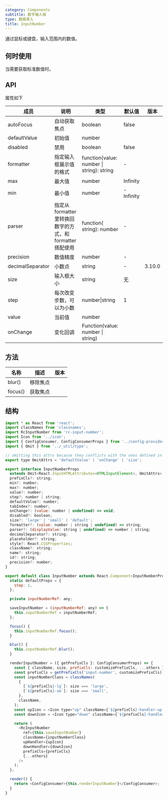 ```yaml
---
category: Components
subtitle: 数字输入框
type: 数据录入
title: InputNumber
---
```


通过鼠标或键盘，输入范围内的数值。

## 何时使用

当需要获取标准数值时。

## API

属性如下

| 成员             | 说明                                                       | 类型                                      | 默认值    | 版本   |
| ---------------- | ---------------------------------------------------------- | ----------------------------------------- | --------- | ------ |
| autoFocus        | 自动获取焦点                                               | boolean                                   | false     |        |
| defaultValue     | 初始值                                                     | number                                    |           |        |
| disabled         | 禁用                                                       | boolean                                   | false     |        |
| formatter        | 指定输入框展示值的格式                                     | function(value: number \| string): string | -         |        |
| max              | 最大值                                                     | number                                    | Infinity  |        |
| min              | 最小值                                                     | number                                    | -Infinity |        |
| parser           | 指定从 formatter 里转换回数字的方式，和 formatter 搭配使用 | function( string): number                 | -         |        |
| precision        | 数值精度                                                   | number                                    | -         |        |
| decimalSeparator | 小数点                                                     | string                                    | -         | 3.10.0 |
| size             | 输入框大小                                                 | string                                    | 无        |        |
| step             | 每次改变步数，可以为小数                                   | number\|string                            | 1         |        |
| value            | 当前值                                                     | number                                    |           |        |
| onChange         | 变化回调                                                   | Function(value: number \| string)         |           |        |

## 方法

| 名称    | 描述     | 版本 |
| ------- | -------- | ---- |
| blur()  | 移除焦点 |      |
| focus() | 获取焦点 |      |

## 结构

```js
import * as React from 'react';
import classNames from 'classnames';
import RcInputNumber from 'rc-input-number';
import Icon from '../icon';
import { ConfigConsumer, ConfigConsumerProps } from '../config-provider';
import { Omit } from '../_util/type';

// omitting this attrs because they conflicts with the ones defined in InputNumberProps
export type OmitAttrs = 'defaultValue' | 'onChange' | 'size';

export interface InputNumberProps
  extends Omit<React.InputHTMLAttributes<HTMLInputElement>, OmitAttrs> {
  prefixCls?: string;
  min?: number;
  max?: number;
  value?: number;
  step?: number | string;
  defaultValue?: number;
  tabIndex?: number;
  onChange?: (value: number | undefined) => void;
  disabled?: boolean;
  size?: 'large' | 'small' | 'default';
  formatter?: (value: number | string | undefined) => string;
  parser?: (displayValue: string | undefined) => number | string;
  decimalSeparator?: string;
  placeholder?: string;
  style?: React.CSSProperties;
  className?: string;
  name?: string;
  id?: string;
  precision?: number;
}

export default class InputNumber extends React.Component<InputNumberProps, any> {
  static defaultProps = {
    step: 1,
  };

  private inputNumberRef: any;

  saveInputNumber = (inputNumberRef: any) => {
    this.inputNumberRef = inputNumberRef;
  };

  focus() {
    this.inputNumberRef.focus();
  }

  blur() {
    this.inputNumberRef.blur();
  }

  renderInputNumber = ({ getPrefixCls }: ConfigConsumerProps) => {
    const { className, size, prefixCls: customizePrefixCls, ...others } = this.props;
    const prefixCls = getPrefixCls('input-number', customizePrefixCls);
    const inputNumberClass = classNames(
      {
        [`${prefixCls}-lg`]: size === 'large',
        [`${prefixCls}-sm`]: size === 'small',
      },
      className,
    );
    const upIcon = <Icon type="up" className={`${prefixCls}-handler-up-inner`} />;
    const downIcon = <Icon type="down" className={`${prefixCls}-handler-down-inner`} />;

    return (
      <RcInputNumber
        ref={this.saveInputNumber}
        className={inputNumberClass}
        upHandler={upIcon}
        downHandler={downIcon}
        prefixCls={prefixCls}
        {...others}
      />
    );
  };

  render() {
    return <ConfigConsumer>{this.renderInputNumber}</ConfigConsumer>;
  }
}

```

